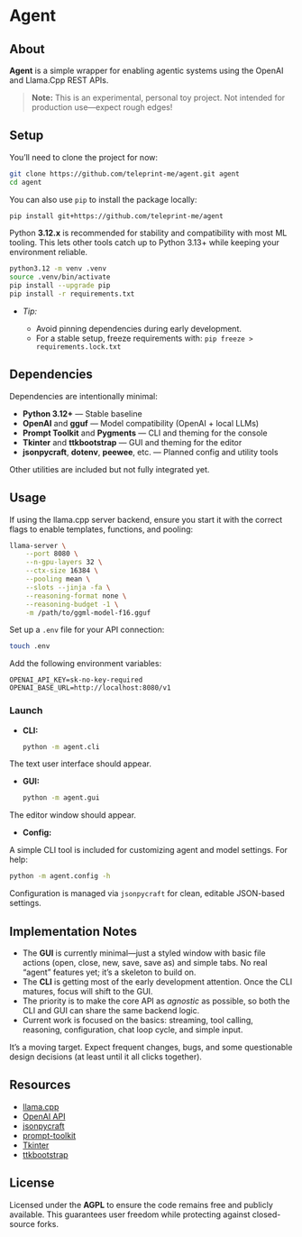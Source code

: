 # Agent

## About

**Agent** is a simple wrapper for enabling agentic systems using the OpenAI and Llama.Cpp REST APIs.

> **Note:** This is an experimental, personal toy project. Not intended for production use—expect rough edges!

## Setup

You’ll need to clone the project for now:

```sh
git clone https://github.com/teleprint-me/agent.git agent
cd agent
```

You can also use `pip` to install the package locally:

```sh
pip install git+https://github.com/teleprint-me/agent
```

Python **3.12.x** is recommended for stability and compatibility with most ML tooling.
This lets other tools catch up to Python 3.13+ while keeping your environment reliable.

```sh
python3.12 -m venv .venv
source .venv/bin/activate
pip install --upgrade pip
pip install -r requirements.txt
```

- _Tip:_

  - Avoid pinning dependencies during early development.
  - For a stable setup, freeze requirements with:
    `pip freeze > requirements.lock.txt`

## Dependencies

Dependencies are intentionally minimal:

- **Python 3.12+** — Stable baseline
- **OpenAI** and **gguf** — Model compatibility (OpenAI + local LLMs)
- **Prompt Toolkit** and **Pygments** — CLI and theming for the console
- **Tkinter** and **ttkbootstrap** — GUI and theming for the editor
- **jsonpycraft**, **dotenv**, **peewee**, etc. — Planned config and utility tools

Other utilities are included but not fully integrated yet.

## Usage

If using the llama.cpp server backend, ensure you start it with the correct flags to enable templates, functions, and pooling:

```sh
llama-server \
    --port 8080 \
    --n-gpu-layers 32 \
    --ctx-size 16384 \
    --pooling mean \
    --slots --jinja -fa \
    --reasoning-format none \
    --reasoning-budget -1 \
    -m /path/to/ggml-model-f16.gguf
```

Set up a `.env` file for your API connection:

```sh
touch .env
```

Add the following environment variables:

```env
OPENAI_API_KEY=sk-no-key-required
OPENAI_BASE_URL=http://localhost:8080/v1
```

### Launch

- **CLI:**

  ```sh
  python -m agent.cli
  ```

The text user interface should appear.

- **GUI:**

  ```sh
  python -m agent.gui
  ```

The editor window should appear.

- **Config:**

A simple CLI tool is included for customizing agent and model settings. For help:

```sh
python -m agent.config -h
```

Configuration is managed via `jsonpycraft` for clean, editable JSON-based settings.

## Implementation Notes

- The **GUI** is currently minimal—just a styled window with basic file actions (open, close, new, save, save as) and simple tabs.
  No real “agent” features yet; it’s a skeleton to build on.
- The **CLI** is getting most of the early development attention.
  Once the CLI matures, focus will shift to the GUI.
- The priority is to make the core API as _agnostic_ as possible, so both the CLI and GUI can share the same backend logic.
- Current work is focused on the basics: streaming, tool calling, reasoning, configuration, chat loop cycle, and simple input.

It’s a moving target. Expect frequent changes, bugs, and some questionable design decisions (at least until it all clicks together).

## Resources

- [llama.cpp](https://github.com/ggml-org/llama.cpp/blob/master/tools/server/README.md)
- [OpenAI API](https://platform.openai.com/docs/api-reference/introduction)
- [jsonpycraft](https://github.com/teleprint-me/json-py-craft/tree/main/docs)
- [prompt-toolkit](https://python-prompt-toolkit.readthedocs.io/en/stable/index.html)
- [Tkinter](https://docs.python.org/3/library/tkinter.html)
- [ttkbootstrap](https://ttkbootstrap.readthedocs.io/en/latest/)

## License

Licensed under the **AGPL** to ensure the code remains free and publicly available.
This guarantees user freedom while protecting against closed-source forks.
